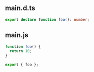 ## main.d.ts

```ts
export declare function foo(): number;

```
## main.js

```js
function foo() {
  return 10;
}

export { foo };

```